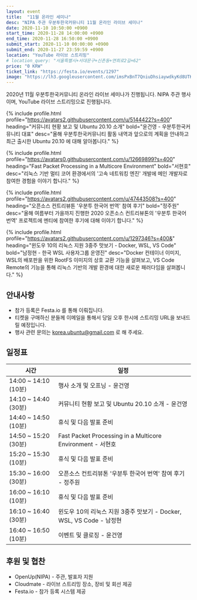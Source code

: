 ```yaml
---
layout: event
title:  "11월 온라인 세미나"
desc: "NIPA 주관 우분투한국커뮤니티 11월 온라인 라이브 세미나"
date: 2020-11-10 10:50:00 +0900
start_time: 2020-11-28 14:00:00 +0900
end_time: 2020-11-28 16:50:00 +0900
submit_start: 2020-11-10 00:00:00 +0900
submit_end: 2020-11-27 23:59:59 +0900
location: "YouTube 라이브 스트리밍"
# location_query: "서울특별시+서대문구+신촌동+연희로2길+62"
price: "0 KRW"
ticket_link: "https://festa.io/events/1297"
image: "https://lh3.googleusercontent.com/imsPxBnT7QniuDhsiaywdkyKd8UTKuwYoxrg0lLTme5k5ZQzi07e49uiYTCMMc7vWtivKvqfo3JN3s_D3Sl2G2AWwOqS7m56GwaVZ8fBZX5jwxJEEGCTFigxT0V3-1K1SwG-Z0LYnVX-zAKIYX2X-Q16qswevTHFWKi1iJXEZE75bSEVPMEJxdzLP0wmGtTwkOthI7LtRM0jVWlk98Qr87ciX9vK5eVM8G8mSJ0TlSkmvsogOMwh03NppZCcqr12S3SkDxQ8jn5XYOjHis_g4iJuUieHnAwEaJpx7u3BM21zoH4s86DH2afwxxyOV7xz-KxlkdQJN20ZJv4HkhupvGYJq6C5R9JGyE1F-FB9gZc_JhyTP336TSLz4AijRSIZlFzfq0hgBJkwBt7XINm7_lS1T9aA7HEI4gOaGO15y-yCIZc5DuvL40QeurTH0eD61lTfpxQjGnA9vnG6So1TtJ2b1BX4ij2k8PTG8dVzx-y7gLYg17y0OGYSSxkpIz7MOq6h_cQSap2h59TDBSB175BaL0GdaiEX9QWP42Z0xGSKngG4A8aQINc91hXKZe6ZkkI9_ozQNCaimjqq5MXy8lMEyX3kxJtE025fhuyx_FGb49pddYQTJkYuV6TRCN6jch6OisvtOeEkACr7oEI7zNVNJYYV8f8wtcLBk_kOnO9iwg=s642-no"
---
```


2020년 11월 우분투한국커뮤니티 온라인 라이브 세미나가 진행됩니다.
NIPA 주관 행사이며, YouTube 라이브 스트리밍으로 진행됩니다.

{% include profile.html
  profile="https://avatars2.githubusercontent.com/u/5144422?s=400"
  heading="커뮤니티 현황 보고 및 Ubuntu 20.10 소개" bold="윤건영 - 우분투한국커뮤니티 대표"
  desc="올해 우분투한국커뮤니티 활동 내역과 앞으로의 계획을 안내하고 최근 출시한 Ubuntu 20.10 에 대해 알아봅니다." %}

{% include profile.html  
  profile="https://avatars0.githubusercontent.com/u/12669899?s=400"
  heading="Fast Packet Processing in a Multicore Environment" bold="서현호"
  desc="리눅스 기반 멀티 코어 환경에서의 '고속 네트워킹 엔진' 개발에 메인 개발자로 참여한 경험을 이야기 합니다." %}

{% include profile.html  
  profile="https://avatars2.githubusercontent.com/u/47443508?s=400"
  heading="오픈소스 컨트리뷰톤 '우분투 한국어 번역' 참여 후기" bold="정주원"
  desc="올해 여름부터 가을까지 진행한 2020 오픈소스 컨트리뷰톤의 '우분투 한국어 번역' 프로젝트에 멘티에 참여한 후기에 대해 이야기 합니다." %}

{% include profile.html  
  profile="https://avatars2.githubusercontent.com/u/1297346?s=400&"
  heading="윈도우 10의 리눅스 지원 3중주 맛보기 - Docker, WSL, VS Code" bold="남정현 - 한국 WSL 사용자그룹 운영진"
  desc="Docker 컨테이너 이미지, WSL의 배포판을 위한 RootFS 이미지의 상호 교환 기능을 살펴보고, VS Code Remote의 기능을 통해 리눅스 기반의 개발 환경에 대한 새로운 패러다임을 살펴봅니다." %}

## 안내사항
- 참가 등록은 Festa.io 를 통해 이뤄집니다.
- 티켓을 구매하신 분들께 이메일을 통해서 당일 오후 한시에 스트리밍 URL을 보내드릴 예정입니다.
- 행사 관련 문의는 korea.ubuntu@gmail.com 로 해 주세요.

## 일정표

시간 | 일정
--- | ---
14:00 ~ 14:10 (10분) | 행사 소개 및 오프닝 - 윤건영
14:10 ~ 14:40 (30분) | 커뮤니티 현황 보고 및 Ubuntu 20.10 소개 - 윤건영
14:40 ~ 14:50 (10분) | 휴식 및 다음 발표 준비
14:50 ~ 15:20 (30분) | Fast Packet Processing in a Multicore Environment - 서현호
15:20 ~ 15:30 (10분) | 휴식 및 다음 발표 준비
15:30 ~ 16:00 (30분) | 오픈소스 컨트리뷰톤 '우분투 한국어 번역' 참여 후기 - 정주원
16:00 ~ 16:10 (10분) | 휴식 및 다음 발표 준비
16:10 ~ 16:40 (30분) | 윈도우 10의 리눅스 지원 3중주 맛보기 - Docker, WSL, VS Code - 남정현
16:40 ~ 16:50 (10분) | 이벤트 및 클로징 - 윤건영


## 후원 및 협찬
- OpenUp(NIPA) - 주관, 발표자 지원
- Cloudmate - 라이브 스트리밍 장소, 장비 및 회선 제공
- Festa.io - 참가 등록 시스템 제공

